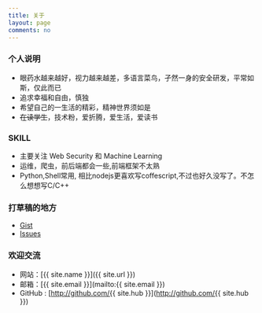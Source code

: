```yaml
---
title: 关于
layout: page
comments: no
---
```


### 个人说明

* 眼药水越来越好，视力越来越差，多语言菜鸟，孑然一身的安全研发，平常如斯，仅此而已
* 追求幸福和自由，慎独
* 希望自己的一生活的精彩，精神世界须如是
* ~~在读学生~~，技术粉，爱折腾，爱生活，爱读书

### SKILL

* 主要关注 Web Security 和 Machine Learning
* 运维，爬虫，前后端都会一些,前端框架不太熟
* Python,Shell常用, 相比nodejs更喜欢写coffescript,不过也好久没写了。不怎么想想写C/C++


### 打草稿的地方

* [Gist](https://gist.github.com/mylamour)
* [Issues](https://github.com/mylamour/blog/issues/)


### 欢迎交流

* 网站：[{{ site.name }}]({{ site.url }})
* 邮箱：[{{ site.email }}](mailto:{{ site.email }})
* GitHub : [http://github.com/{{ site.hub }}](http://github.com/{{ site.hub }})
